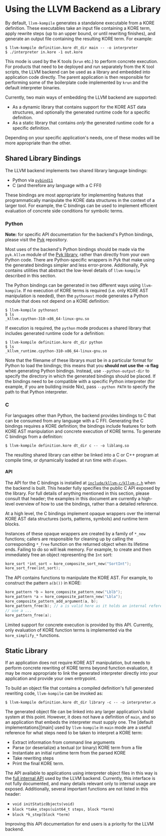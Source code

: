 # Using the LLVM Backend as a Library

By default, `llvm-kompile` generates a standalone executable from a KORE
definition. These executables take an input file containing a KORE term, apply
rewrite steps (up to an upper bound, or until rewriting finishes), and generate
an output file containing the resulting KORE term. For example:
```console
$ llvm-kompile definition.kore dt_dir main -- -o interpreter
$ ./interpreter in.kore -1 out.kore
```

This mode is used by the K tools (`krun` etc.) to perform concrete execution.
For products that need to be deployed and run separately from the K tool
scripts, the LLVM backend can be used as a library and embedded into application
code directly. The parent application is then responsible for performing some of
the boilerplate code implemented by `krun` and the default interpreter binaries.

Currently, two main ways of embedding the LLVM backend are supported:
* As a dynamic library that contains support for the KORE AST data structures,
  and optionally the generated runtime code for a specific definition.
* As a static library that contains _only_ the generated runtime code for a
  specific definition.

Depending on your specific application's needs, one of these modes will be more
appropriate than the other.

## Shared Library Bindings

The LLVM backend implements two shared library language bindings:
* Python via [`pybind11`][pybind]
* C (and therefore any language with a C FFI)

These bindings are most appropriate for implementing features that
programmatically manipulate the KORE data structures in the context of a larger
tool. For example, the C bindings can be used to implement efficient evaluation
of concrete side conditions for symbolic terms.

### Python

**Note:** for specific API documentation for the backend's Python bindings,
please visit the [Pyk][pyk] repository.

Most uses of the backend's Python bindings should be made via the `pyk.kllvm`
module of the [Pyk library][pyk], rather than directly from your own Python
code. There are Python-specific wrappers in Pyk that make using the generated
bindings simpler and less error-prone. Additionally, Pyk contains utilities that
abstract the low-level details of `llvm-kompile` described in this section.

The Python bindings can be generated in two different ways using `llvm-kompile`.
If no execution of KORE terms is required (i.e. only KORE AST manipulation is
needed), then the `pythonast` mode generates a Python module that does not
depend on a KORE definition:
```console
$ llvm-kompile pythonast
$ ls
_kllvm.cpython-310-x86_64-linux-gnu.so
```

If execution is required, the `python` mode produces a shared library that
includes generated runtime code for a definition:
```console
$ llvm-kompile definition.kore dt_dir python
$ ls
_kllvm_runtime.cpython-310-x86_64-linux-gnu.so
```

Note that the filename of these librarys must be in a particular format for
Python to load the bindings; this means that you **should not use the -o flag**
when generating Python bindings. Instead, use `--python-output-dir` to specify
the directory in which the generated bindings should be placed. If the bindings
need to be compatible with a specific Python interpreter (for example, if you
are building inside Nix), pass `--python PATH` to specify the path to that
Python interpreter.

### C

For languages other than Python, the backend provides bindings to C that can be
consumed from any language with a C FFI. Generating the C bindings requires a
KORE definition; the bindings include features for both KORE AST manipulation
and concrete execution of KORE terms. To generate C bindings from a definition:
```console
$ llvm-kompile definition.kore dt_dir c -- -o liblang.so
```

The resulting shared library can either be linked into a C or C++ program at
compile time, or dynamically loaded at run time with `dlopen`.

#### API

The API for the C bindings is installed at [`include/kllvm-c/kllvm-c.h`][header]
when the backend is built. This header fully specifies the public C API exposed
by the library. For full details of anything mentioned in this section, please
consult that header; the examples in this document are currently a high-level
overview of how to use the bindings, rather than a detailed reference.

At a high level, the C bindings implement opaque wrappers over the internal KORE
AST data structures (sorts, patterns, symbols) and runtime term blocks.

Instances of these opaque wrappers are created by a family of `*_new` functions;
callers are responsible for cleaning up by calling the corresponding `*_free`
function on the returned object when its lifetime ends. Failing to do so will
leak memory. For example, to create and then immediately free an object
representing the `Int` sort:
```c
kore_sort *int_sort = kore_composite_sort_new("SortInt");
kore_sort_free(int_sort);
```

The API contains functions to manipulate the KORE AST. For example, to construct
the pattern `a(b())` in KORE:
```c
kore_pattern *b = kore_composite_pattern_new("Lblb");
kore_pattern *a = kore_composite_pattern_new("Lbla");
kore_composite_pattern_add_argument(a, b);
kore_pattern_free(b); // a is valid here as it holds an internal reference to b
// use a ...
kore_pattern_free(a);
```

Limited support for concrete execution is provided by this API. Currently, only
evaluation of KORE function terms is implemented via the `kore_simplify_*`
functions.

## Static Library

If an application does not require KORE AST manipulation, but needs to perform
concrete rewriting of KORE terms beyond function evaluation, it may be more
appropriate to link the generated interpreter directly into your application and
provide your own entrypoint.

To build an object file that contains a compiled definition's full generated
rewriting code, `llvm-kompile` can be invoked as:
```console
$ llvm-kompile definition.kore dt_dir library -c -- -o interpreter.o
```

The generated object file can be linked into any larger application's build
system at this point. However, it does not have a definition of `main`, and so
an application that embeds the interpreter must supply one. The [default
implementations][main] used by `llvm-kompile` in `main` mode are a useful
reference for what steps need to be taken to interpret a KORE term:
* Extract information from command line arguments
* Parse (or deserialize) a textual (or binary) KORE term from a file
* Instantiate an initial runtime term from the parsed KORE
* Take rewriting steps
* Print the final KORE term.

The API available to applications using interpreter object files in this way is
the [full internal API][runtime-header] used by the LLVM backend. Currently,
this interface is not fully documented, and many details relevant only to
internal usage are exposed. Additionally, several important functions are not
listed in this header:
* `void initStaticObjects(void)`
* `block *take_steps(uint64_t steps, block *term)`
* `block *k_step(block *term)`

Improving this API documentation for end users is a priority for the LLVM
backend.

[pybind]: https://github.com/pybind/pybind11
[pyk]: https://github.com/runtimeverification/pyk
[header]: https://github.com/runtimeverification/llvm-backend/blob/master/bindings/c/include/kllvm-c/kllvm-c.h
[mains]: https://github.com/runtimeverification/llvm-backend/tree/master/runtime/main
[runtime-header]: https://github.com/runtimeverification/llvm-backend/blob/master/include/runtime/header.h
